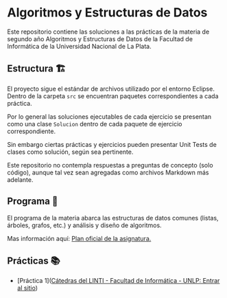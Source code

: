 # Algoritmos y Estructuras de Datos

Este repositorio contiene las soluciones a las prácticas de la materia de segundo año Algoritmos y Estructuras de Datos de la Facultad de Informática de la Universidad Nacional de La Plata.

## Estructura 🏗️

El proyecto sigue el estándar de archivos utilizado por el entorno Eclipse. Dentro de la carpeta ```src``` se encuentran paquetes correspondientes a cada práctica.

Por lo general las soluciones ejecutables de cada ejercicio se presentan como una clase ```Solucion``` dentro de cada paquete de ejercicio correspondiente.

Sin embargo ciertas prácticas y ejercicios pueden presentar Unit Tests de clases como solución, según sea pertinente.

Este repositorio no contempla respuestas a preguntas de concepto (solo código), aunque tal vez sean agregadas como archivos Markdown más adelante.

## Programa 📄

El programa de la materia abarca las estructuras de datos comunes (listas, árboles, grafos, etc.) y análisis y diseño de algoritmos.

Mas información aquí: [Plan oficial de la asignatura.](https://www.info.unlp.edu.ar/wp-content/uploads/2023/03/Algoritmos-y-Estructuras-de-Datos-COMB.pdf)

## Prácticas 📚

- [Práctica 1]([Cátedras del LINTI - Facultad de Informática - UNLP: Entrar al sitio](https://catedras.linti.unlp.edu.ar/pluginfile.php/129659/mod_resource/content/0/2023_TP01B_Introduccion_al_Lenguaje_Java.pdf))
